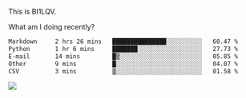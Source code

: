 This is BI1LQV.

What am I doing recently?

<!--START_SECTION:waka-->

```txt
Markdown     2 hrs 26 mins   ███████████████░░░░░░░░░░   60.47 %
Python       1 hr 6 mins     ███████░░░░░░░░░░░░░░░░░░   27.73 %
E-mail       14 mins         █▒░░░░░░░░░░░░░░░░░░░░░░░   05.85 %
Other        9 mins          █░░░░░░░░░░░░░░░░░░░░░░░░   04.07 %
CSV          3 mins          ▒░░░░░░░░░░░░░░░░░░░░░░░░   01.58 %
```

<!--END_SECTION:waka-->

<img src="https://github-readme-stats.vercel.app/api?username=bi1lqv&show_icons=true&count_private=true">
